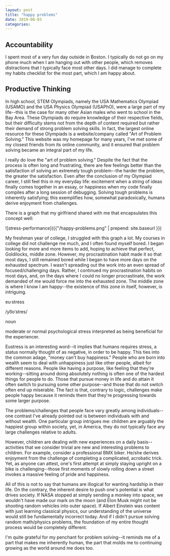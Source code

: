 ```yaml
---
layout: post
title: "happy problems"
date: 2019-08-03
categories:
---
```

## Accountability

I spent most of a very fun day outside in Boston. I typically do not go on my phone much when I am hanging out with other people, which removes distractions that I typically face most other days. I did manage to complete my habits checklist for the most part, which I am happy about.

## Productive Thinking

In high school, STEM Olympiads, namely the USA Mathematics Olympiad (USAMO) and the USA Physics Olympiad (USAPhO), were a large part of my life--this is the case for many other Asian males who went to school in the Bay Area. These Olympiads do require knowledge of their respective fields, but their difficulty stems not from the depth of content required but rather their demand of strong problem solving skills. In fact, the largest online resource for these Olympiads is a website/company called "Art of Problem Solving." This website was my homepage for many years, I've met some of my closest friends from its online community, and it ensured that problem solving became an integral part of my life.

I really do love the "art of problem solving." Despite the fact that the process is often long and frustrating, there are few feelings better than the satisfaction of solving an extremely tough problem--the harder the problem, the greater the satisfaction. Even after the conclusion of my Olympiad career, I still feel this in my everyday life: excitement when a string of ideas finally comes together in an essay, or happiness when my code finally compiles after a long session of debugging. Solving tough problems is inherently satisfying; this exemplifies how, somewhat paradoxically, humans derive enjoyment from challenges.

There is a graph that my girlfriend shared with me that encapsulates this concept well:

![stress-performance]({{"/happy-problems.png" | prepend: site.baseurl }})

My freshman year of college, I struggled with this graph a lot. My courses in college did not challenge me much, and I often found myself bored. I began looking for more and more items to add, hoping to achieve that perfect, Goldilocks, middle zone. However, my procrastination habit made it so that most days, I still remained bored while I began to have more days on the exhausted spectrum. I wasn't spreading out the work into an even spread of focused/challenging days. Rather, I continued my procrastination habits on most days, and, on the days where I could no longer procrastinate, the work demanded of me would force me into the exhausted zone. The middle zone is where I know I am happy--the existence of this zone in itself, however, is intriguing.

eu·stress

/yo͞oˈstres/

noun

moderate or normal psychological stress interpreted as being beneficial for the experiencer.

Eustress is an interesting word--it implies that humans requires stress, a status normally thought of as negative, in order to be happy. This ties into the common adage, "money can't buy happiness." People who are born into wealth seem to deal with unhappiness just like other people, albeit for different reasons. People like having a purpose, like feeling that they're working--sitting around doing absolutely nothing is often one of the hardest things for people to do. Those that pursue money in life and do attain it often switch to pursuing some other purpose--and those that do not switch often end up miserable. The fact is that, contrary to logic, challenges make people happy because it reminds them that they're progressing towards some larger purpose.

The problems/challenges that people face vary greatly among individuals--one contrast I've already pointed out is between individuals with and without wealth. One particular group intrigues me: children are arguably the happiest group within society, yet, in America, they do not typically face any large challenges relative to adults.

However, children are dealing with new experiences on a daily basis--activities that we consider trivial are new and interesting problems to children. For example, consider a professional BMX biker. He/she derives enjoyment from the challenge of completing a complicated, acrobatic trick. Yet, as anyone can attest, one's first attempt at simply staying upright on a bike is challenging--those first moments of slowly rolling down a street invokes a massive feeling of pride and happiness.

All of this is not to say that humans are illogical for wanting hardship in their life. On the contrary, the inherent desire to push one's potential is what drives society. If NASA stopped at simply sending a monkey into space, we wouldn't have made our mark on the moon (and Elon Musk might not be shooting random vehicles into outer space). If Albert Einstein was content with just learning classical physics, our understanding of the universe would still be fundamentally incorrect today. And if I didn't pursue solving random math/physics problems, the foundation of my entire thought process would be completely different.

I'm quite grateful for my penchant for problem solving--it reminds me of a part that makes me inherently human, the part that molds me to continuing growing as the world around me does too.